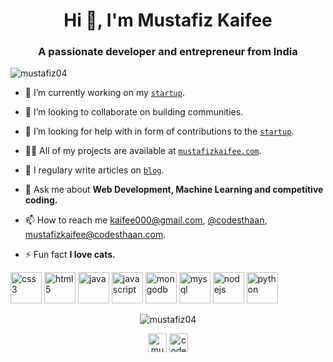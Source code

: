 <h1 align="center">Hi 👋, I'm Mustafiz Kaifee</h1>
<h3 align="center">A passionate developer and entrepreneur from India</h3>
<p align="left"> <img src="https://komarev.com/ghpvc/?username=mustafiz04" alt="mustafiz04" /> </p>

- 🔭 I’m currently working on my [`startup`](https://codesthaan.com/).

- 👯 I’m looking to collaborate on building communities.

- 🤔 I’m looking for help with in form of contributions to the [`startup`](https://codesthaan.com/).

- 👨‍💻 All of my projects are available at [`mustafizkaifee.com`](https://mustafizkaifee.herokuapp.com/).

- 📝 I regulary write articles on [`blog`](https://codesthaan.com/blog/).

- 💬 Ask me about **Web Development, Machine Learning and competitive coding.**

- 📫 How to reach me kaifee000@gmail.com, [@codesthaan](https://www.instagram.com/codesthaan/), mustafizkaifee@codesthaan.com.

- ⚡ Fun fact **I love cats.**

<p align="left">
<img src="https://konpa.github.io/devicon/devicon.git/icons/css3/css3-original-wordmark.svg" alt="css3" width="50" height="50"/> 
<img src="https://konpa.github.io/devicon/devicon.git/icons/html5/html5-original-wordmark.svg" alt="html5" width="50" height="50"/> 
<img src="https://konpa.github.io/devicon/devicon.git/icons/java/java-original-wordmark.svg" alt="java" width="50" height="50"/> 
<img src="https://konpa.github.io/devicon/devicon.git/icons/javascript/javascript-original.svg" alt="javascript" width="50" height="50"/> 
<img src="https://konpa.github.io/devicon/devicon.git/icons/mongodb/mongodb-original-wordmark.svg" alt="mongodb" width="50" height="50"/> 
<img src="https://konpa.github.io/devicon/devicon.git/icons/mysql/mysql-original-wordmark.svg" alt="mysql" width="50" height="50"/> 
<img src="https://konpa.github.io/devicon/devicon.git/icons/nodejs/nodejs-original-wordmark.svg" alt="nodejs" width="50" height="50"/>    
<img src="https://konpa.github.io/devicon/devicon.git/icons/python/python-original-wordmark.svg" alt="python" width="50" height="50"/>     
</p>
<p align="center"> <img src="https://github-readme-stats.vercel.app/api?username=mustafiz04&show_icons=true" alt="mustafiz04" /> </p>

<p align="center">
<a href="https://linkedin.com/in/mustafiz-kaifee-91b182190/" target="blank"><img align="center" src="https://cdn.jsdelivr.net/npm/simple-icons@3.0.1/icons/linkedin.svg" alt="mustafiz-kaifee-91b182190/" height="30" width="30" /></a>
<a href="https://instagram.com/codesthaan/" target="blank"><img align="center" src="https://cdn.jsdelivr.net/npm/simple-icons@3.0.1/icons/instagram.svg" alt="codesthaan/" height="30" width="30" /></a>
</p>

